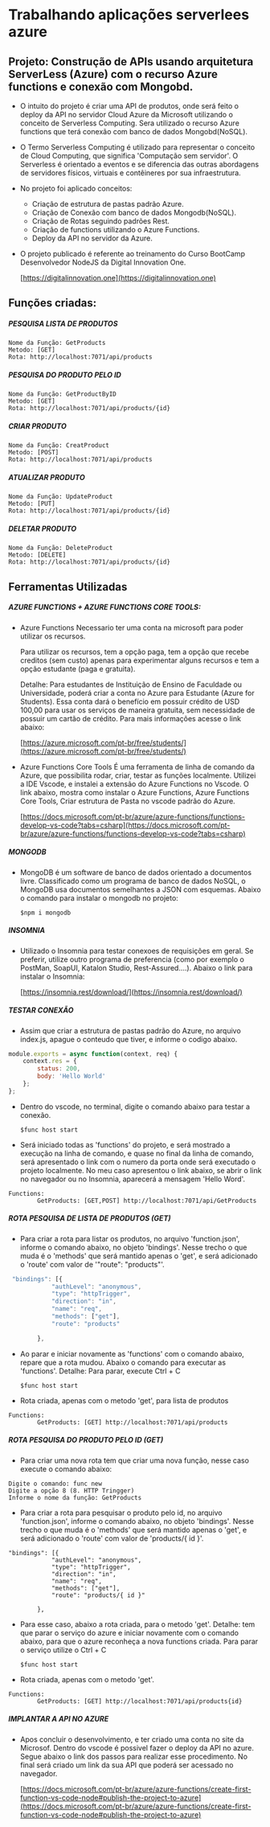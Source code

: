 # Trabalhando aplicações serverlees azure 
## Projeto: Construção de APIs usando arquitetura ServerLess (Azure) com o recurso Azure functions e conexão com Mongobd.

+ O intuito do projeto é criar uma API de produtos, onde será feito o deploy da API no servidor Cloud Azure da Microsoft utilizando o conceito de Serverless Computing. Sera utilizado o recurso Azure functions que terá conexão com banco de dados Mongobd(NoSQL).

+ O Termo Serverless Computing é utilizado para representar o conceito de Cloud Computing, que significa 'Computação sem servidor'. O Serverless é orientado a eventos e se diferencia das outras abordagens de servidores físicos, virtuais e contêineres por sua infraestrutura.

+ No projeto foi aplicado conceitos:
    - Criação de estrutura de pastas padrão Azure.
    - Criação de Conexão com banco de dados Mongodb(NoSQL).
    - Criação de Rotas seguindo padrões Rest.
    - Criação de functions utilizando o Azure Functions.
    - Deploy da API no servidor da Azure.
 
 + O projeto publicado é referente ao treinamento do Curso BootCamp Desenvolvedor NodeJS da Digital Innovation One.
   
   [https://digitalinnovation.one](https://digitalinnovation.one)

## Funções criadas:

##### PESQUISA LISTA DE PRODUTOS 

```
Nome da Função: GetProducts
Metodo: [GET]
Rota: http://localhost:7071/api/products
```

##### PESQUISA DO PRODUTO PELO ID 

```
Nome da Função: GetProductByID 
Metodo: [GET]
Rota: http://localhost:7071/api/products/{id}
```

##### CRIAR PRODUTO
```
Nome da Função: CreatProduct
Metodo: [POST]
Rota: http://localhost:7071/api/products
```

##### ATUALIZAR PRODUTO
```
Nome da Função: UpdateProduct
Metodo: [PUT]
Rota: http://localhost:7071/api/products/{id}
```

##### DELETAR PRODUTO
```
Nome da Função: DeleteProduct
Metodo: [DELETE] 
Rota: http://localhost:7071/api/products/{id}
```

## Ferramentas Utilizadas 

##### AZURE FUNCTIONS + AZURE FUNCTIONS CORE TOOLS: 

- Azure Functions
    Necessario ter uma conta na microsoft para poder utilizar os recursos.
    
    Para utilizar os recursos, tem a opção paga, tem a opção que recebe creditos (sem custo) apenas para experimentar alguns recursos e tem a opção estudante (paga e gratuita). 
    
    Detalhe: Para estudantes de Instituição de Ensino de Faculdade ou Universidade, poderá criar a conta no Azure para Estudante (Azure for Students). Essa conta dará o benefício em possuir crédito de USD 100,00 para usar os serviços de maneira gratuita, sem necessidade de possuir um cartão de crédito. Para mais informações acesse o link abaixo: 

    [https://azure.microsoft.com/pt-br/free/students/](https://azure.microsoft.com/pt-br/free/students/)

- Azure Functions Core Tools 
    É uma ferramenta de linha de comando da Azure, que possibilita rodar, criar, testar as funções localmente.
    Utilizei a IDE Vscode, e instalei a extensão do Azure Functions no Vscode.
    O link abaixo, mostra como instalar o Azure Functions, Azure Functions Core Tools, Criar estrutura de Pasta no vscode padrão do Azure.
    
    [https://docs.microsoft.com/pt-br/azure/azure-functions/functions-develop-vs-code?tabs=csharp](https://docs.microsoft.com/pt-br/azure/azure-functions/functions-develop-vs-code?tabs=csharp)


##### MONGODB

- MongoDB é um software de banco de dados orientado a documentos livre. Classificado como um programa de banco de dados NoSQL, o MongoDB usa documentos semelhantes a JSON com esquemas. Abaixo o comando para instalar o mongodb no projeto:

    `$npm i mongodb`

##### INSOMNIA

- Utilizado o Insomnia para testar conexoes de requisições em geral. Se preferir, utilize outro programa de preferencia (como por exemplo o PostMan, SoapUI, Katalon Studio, Rest-Assured....). Abaixo o link para instalar o Insomnia:

    [https://insomnia.rest/download/](https://insomnia.rest/download/)

##### TESTAR CONEXÃO

- Assim que criar a estrutura de pastas padrão do Azure, no arquivo index.js, apague o conteudo que tiver, e informe o codigo abaixo. 

```javascript
module.exports = async function(context, req) {
    context.res = {
        status: 200,
        body: 'Hello World'
    };
};
```

- Dentro do vscode, no terminal, digite o comando abaixo para testar a conexão.

    `$func host start`

- Será iniciado todas as 'functions' do projeto, e será mostrado a execução na linha de comando, e quase no final da linha de comando, será apresentado o link com o numero da porta onde será executado o projeto localmente. No meu caso apresentou o link abaixo, se abrir o link no navegador ou no Insomnia, aparecerá a mensagem 'Hello Word'.

```
Functions:
        GetProducts: [GET,POST] http://localhost:7071/api/GetProducts
```

##### ROTA PESQUISA DE LISTA DE PRODUTOS (GET)

- Para criar a rota para listar os produtos, no arquivo 'function.json', informe o comando abaixo, no objeto 'bindings'. Nesse trecho o que muda é o 'methods' que será mantido apenas o 'get', e será adicionado o 'route' com valor de '"route": "products"'.

```javascript
 "bindings": [{
            "authLevel": "anonymous",
            "type": "httpTrigger",
            "direction": "in",
            "name": "req",
            "methods": ["get"],
            "route": "products"

        },
```

- Ao parar e iniciar novamente as 'functions' com o comando abaixo, repare que a rota mudou. Abaixo o comando para executar as 'functions'. Detalhe: Para parar, execute Ctrl + C

    `$func host start`

- Rota criada, apenas com o metodo 'get', para lista de produtos

```
Functions:
        GetProducts: [GET] http://localhost:7071/api/products
```

##### ROTA PESQUISA DO PRODUTO PELO ID (GET)

- Para criar uma nova rota tem que criar uma nova função, nesse caso execute o comando abaixo:

```
Digite o comando: func new
Digite a opção 8 (8. HTTP Tringger)
Informe o nome da função: GetProducts
```

- Para criar a rota para pesquisar o produto pelo id, no arquivo 'function.json', informe o comando abaixo, no objeto 'bindings'.
Nesse trecho o que muda é o 'methods' que será mantido apenas o 'get', e será adicionado o 'route' com valor de 'products/{ id }'.

```
"bindings": [{
            "authLevel": "anonymous",
            "type": "httpTrigger",
            "direction": "in",
            "name": "req",
            "methods": ["get"],
            "route": "products/{ id }"

        },
```

- Para esse caso, abaixo a rota criada, para o metodo 'get'. Detalhe: tem que parar o serviço do azure e iniciar novamente com o comando abaixo, para que o azure reconheça a nova functions criada. Para parar o serviço utilize o Ctrl + C

    `$func host start`

- Rota criada, apenas com o metodo 'get'.

```
Functions:
        GetProducts: [GET] http://localhost:7071/api/products{id}
```

##### IMPLANTAR A API NO AZURE
- Apos concluir o desenvolvimento, e ter criado uma conta no site da Microsof. Dentro do vscode é possivel fazer o deploy da API no azure.
Segue abaixo o link dos passos para realizar esse procedimento. No final será criado um link da sua API que poderá ser acessado no navegador.

    [https://docs.microsoft.com/pt-br/azure/azure-functions/create-first-function-vs-code-node#publish-the-project-to-azure](https://docs.microsoft.com/pt-br/azure/azure-functions/create-first-function-vs-code-node#publish-the-project-to-azure)
    
